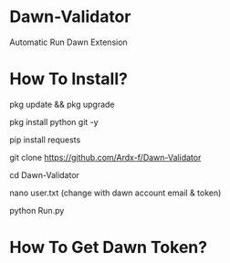 # Dawn-Validator
Automatic Run Dawn Extension 

# How To Install?

pkg update && pkg upgrade

pkg install python git -y

pip install requests


git clone https://github.com/Ardx-f/Dawn-Validator

cd Dawn-Validator 

nano user.txt (change with dawn account email & token)

python Run.py

# How To Get Dawn Token?

